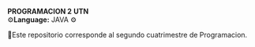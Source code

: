  **PROGRAMACION 2** 
        **UTN**  
⚙️**Language:** JAVA ⚙

📌Este repositorio corresponde al segundo cuatrimestre de Programacion.


